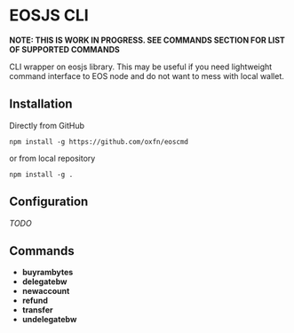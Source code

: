 # EOSJS CLI

**NOTE: THIS IS WORK IN PROGRESS.
SEE COMMANDS SECTION FOR LIST OF SUPPORTED COMMANDS**

CLI wrapper on eosjs library. This may be useful if you need lightweight
command interface to EOS node and do not want to mess with local wallet.

## Installation

Directly from GitHub

    npm install -g https://github.com/oxfn/eoscmd

or from local repository

    npm install -g .


## Configuration

_TODO_

## Commands

 + **buyrambytes** <from> <to> <bytes>
 + **delegatebw** <from> <to> <cpu> <net>
 + **newaccount** <name> <publicKey>
 + **refund**
 + **transfer** <from> <to> <amount>
 + **undelegatebw** <from> <to> <cpu> <net>

